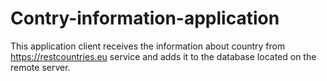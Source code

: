 # Contry-information-application
This application client receives the information about country from https://restcountries.eu service and adds it to the database located on the remote server.
